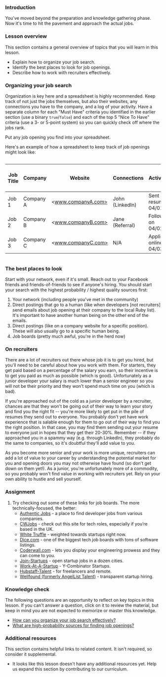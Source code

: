 ### Introduction

You've moved beyond the preparation and knowledge gathering phase.  Now it's time to hit the pavement and approach the actual jobs.

### Lesson overview

This section contains a general overview of topics that you will learn in this lesson.

- Explain how to organize your job search.
- Identify the best places to look for job openings.
- Describe how to work with recruiters effectively.

### Organizing your job search

Organization is key here and a spreadsheet is highly recommended.  Keep track of not just the jobs themselves, but also their websites, any connections you have to the company, and a log of your activity.  Have a separate column for each "Must Have" criteria you identified in the earlier section (use a binary `true`/`false`) and each of the top 5 "Nice To Have" criteria (use a 3- or 5-point system) so you can quickly check off where the jobs rank.

Put any job opening you find into your spreadsheet.

Here's an example of how a spreadsheet to keep track of job openings might look like:

<div style="overflow-x: auto;" markdown="block">

| Job Title | Company | Website | Connections | Activity Log | Must Have 1 | Must Have 2 | Must Have 3 | Nice to Have 1 | Nice to Have 2 | Nice to Have 3 | Nice to Have 4 | Nice to Have 5 |
|-----------|---------|---------|-------------|--------------|-------------|-------------|-------------|---------------|---------------|---------------|---------------|---------------|
| Job 1     | Company A | <www.companyA.com> | John (LinkedIn) | Sent resume on 04/01/2023 | TRUE | TRUE | FALSE | 5 | 4 | 3 | 2 | 1 |
| Job 2     | Company B | <www.companyB.com> | Jane (Referral) | Followed up on 04/02/2023 | TRUE | FALSE | TRUE | 3 | 5 | 2 | 4 | 1 |
| Job 3     | Company C | <www.companyC.com> | N/A | Applied online on 04/03/2023 | FALSE | TRUE | TRUE | 4 | 2 | 5 | 1 | 3 |

</div>

### The best places to look

Start with your network, even if it's small.  Reach out to your Facebook friends and friends-of-friends to see if anyone's hiring.  You should start your search with the highest probability / highest quality sources first:

1. Your network (including people you've met in the community)
1. Direct postings that go to a human (like when developers [not recruiters] send emails about job opening at their company to the local Ruby list).  It's important to have another human being on the other end of the emails.
1. Direct postings (like on a company website for a specific position).  These will also usually go to a specific human being.
1. Job boards (pretty much awful, you're in the herd now)

### On recruiters

There are a lot of recruiters out there whose job it is to get you hired, but you'll need to be careful about how you work with them.  For starters, they get paid based on a percentage of the salary you earn, so their incentive is to get you paid as much as possible (which is good).  Unfortunately as a junior developer your salary is much lower than a senior engineer so you will not be their priority and they won't spend much time on you (which is bad).  

If you're approached out of the cold as a junior developer by a recruiter, chances are that they won't be going out of their way to learn your story and find you the right fit -- you're more likely to get put in the pile of resumes they send out to everyone. You probably don't yet have work experience that is salable enough for them to go out of their way to find you the right position.  In that case, you may find them sending out your resume to everyone just in hopes that they get their 20-30%.  Remember -- if they approached you in a spammy way (e.g. through LinkedIn), they probably do the same to companies, so it's doubtful they'll add value to you.  

As you become more senior and your work is more unique, recruiters can add a lot of value to your career by understanding the potential market for you and opening doors you may not otherwise have found (so don't get down on them yet!).  As a junior, you're unfortunately more of a commodity, so you probably won't find value in working with recruiters yet.  Rely on your own ability to hustle and sell yourself.

### Assignment

<div class="lesson-content__panel" markdown="1">

1. Try checking out some of these links for job boards.  The more technically-focused, the better:
   - [Authentic Jobs](http://www.authenticjobs.com) - a place to find developer jobs from various companies.
   - [CWJobs](http://cwjobs.co.uk) - check out this site for tech roles, especially if you’re based in the UK.
   - [White Truffle](http://www.whitetruffle.com) - weighted towards startups right now.
   - [Dice.com](http://www.dice.com) - one of the biggest tech job boards with tons of software listings.
   - [Coderwall.com](http://coderwall.com) - lets you display your engineering prowess and they can come to you.
   - [Join-Startups](https://underdog.io/) - open startup jobs in a dozen cities.
   - [Work-At-A-Startup](https://www.workatastartup.com/) - Y-Combinator Startups.
   - [Hubstaff-Talent](https://talent.hubstaff.com/) - for freelancers and remote.
   - [Wellfound (formerly AngelList Talent)](https://wellfound.com/jobs) - transparent startup hiring.

</div>

### Knowledge check

The following questions are an opportunity to reflect on key topics in this lesson. If you can't answer a question, click on it to review the material, but keep in mind you are not expected to memorize or master this knowledge.

- [How can you organize your job search effectively?](#organizing-your-job-search)
- [What are high-probability sources for finding job openings?](#the-best-places-to-look)

### Additional resources

This section contains helpful links to related content. It isn't required, so consider it supplemental.

- It looks like this lesson doesn't have any additional resources yet. Help us expand this section by contributing to our curriculum.
